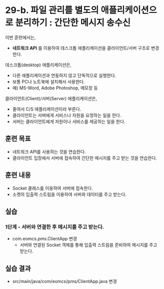 # 29-b. 파일 관리를 별도의 애플리케이션으로 분리하기 : 간단한 메시지 송수신

이번 훈련에서는,
- **네트워크 API** 를 이용하여 데스크톱 애플리케이션을 클라이언트/서버 구조로 변경한다.

데스크톱(desktop) 애플리케이션은,
- 다른 애플리케이션과 연동하지 않고 단독적으로 실행한다.
- 보통 PC나 노트북에 설치해서 사용한다.
- 예) MS-Word, Adobe Photoshop, 메모장 등

클라이언트(Client)/서버(Server) 애플리케이션은,
- 줄여서 C/S 애플리케이션이라 부른다.
- 클라이언트는 서버에게 서비스나 자원을 요청하는 일을 한다.
- 서버는 클라이언트에게 자원이나 서비스를 제공하는 일을 한다.

## 훈련 목표
- 네트워크 API를 사용하는 것을 연습한다.
- 클라이언트 입장에서 서버에 접속하여 간단한 메시지를 주고 받는 것을 연습한다.

## 훈련 내용
- Socket 클래스를 이용하여 서버에 접속한다.
- 소켓의 입출력 스트림을 이용하여 서버와 데이터를 주고 받는다.


## 실습

### 1단계 - 서버와 연결한 후 메시지를 주고 받는다.

- com.eomcs.pms.ClientApp 변경
  - 서버와 연결된 Socket 객체를 통해 입출력 스트림을 준비하여 메시지를 주고 받는다.

## 실습 결과
- src/main/java/com/eomcs/pms/ClientApp.java 변경
